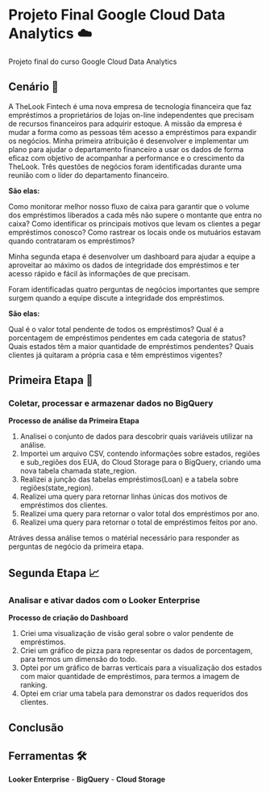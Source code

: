 # Projeto Final Google Cloud Data Analytics ☁️
Projeto final do curso Google Cloud Data Analytics

## Cenário 📝

A TheLook Fintech é uma nova empresa de tecnologia financeira que faz empréstimos a proprietários de lojas on-line independentes que precisam de recursos financeiros para adquirir estoque. A missão da empresa é mudar a forma como as pessoas têm acesso a empréstimos para expandir os negócios. Minha primeira atribuição é desenvolver e implementar um plano para ajudar o departamento financeiro a usar os dados de forma eficaz com objetivo de acompanhar a performance e o crescimento da TheLook. Três questões de negócios foram identificadas durante uma reunião com o líder do departamento financeiro.

**São elas:**

Como monitorar melhor nosso fluxo de caixa para garantir que o volume dos empréstimos liberados a cada mês não supere o montante que entra no caixa?
Como identificar os principais motivos que levam os clientes a pegar empréstimos conosco?
Como rastrear os locais onde os mutuários estavam quando contrataram os empréstimos?

Minha segunda etapa é desenvolver um dashboard para ajudar a equipe a aproveitar ao máximo os dados de integridade dos empréstimos e ter acesso rápido e fácil às informações de que precisam.

Foram identificadas quatro perguntas de negócios importantes que sempre surgem quando a equipe discute a integridade dos empréstimos.

**São elas:**

Qual é o valor total pendente de todos os empréstimos?
Qual é a porcentagem de empréstimos pendentes em cada categoria de status?
Quais estados têm a maior quantidade de empréstimos pendentes?
Quais clientes já quitaram a própria casa e têm empréstimos vigentes?

## Primeira Etapa 🔄
### Coletar, processar e armazenar dados no BigQuery

**Processo de análise da Primeira Etapa**

1. Analisei o conjunto de dados para descobrir quais variáveis utilizar na análise.
2. Importei um arquivo CSV, contendo informações sobre estados, regiões e sub_regiões dos EUA, do Cloud Storage para o BigQuery, criando uma nova tabela chamada state_region.
3. Realizei a junção das tabelas empréstimos(Loan) e a tabela sobre regiões(state_region).
4. Realizei uma query para retornar linhas únicas dos motivos de empréstimos dos clientes.
5. Realizei uma query para retornar o valor total dos empréstimos por ano.
6. Realizei uma query para retornar o total de empréstimos feitos por ano.
  
Atráves dessa análise temos o matérial necessário para responder as perguntas de negócio da primeira etapa.

## Segunda Etapa 📈
### Analisar e ativar dados com o Looker Enterprise

**Processo de criação do Dashboard**

1. Criei uma visualização de visão geral sobre o valor pendente de empréstimos.
2. Criei um gráfico de pizza para representar os dados de porcentagem, para termos um dimensão do todo.
3. Optei por um gráfico de barras verticais para a visualização dos estados com maior quantidade de empréstimos, para termos a imagem de ranking.
4. Optei em criar uma tabela para demonstrar os dados requeridos dos clientes.

## Conclusão

## Ferramentas 🛠️

**Looker Enterprise** - **BigQuery** - **Cloud Storage**
